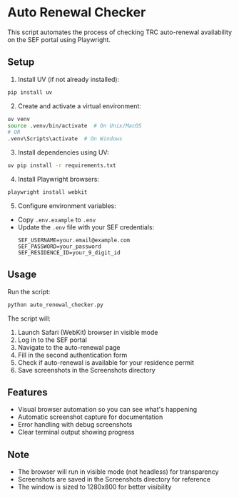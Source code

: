 # Auto Renewal Checker

This script automates the process of checking TRC auto-renewal availability on the SEF portal using Playwright.

## Setup

1. Install UV (if not already installed):
```bash
pip install uv
```

2. Create and activate a virtual environment:
```bash
uv venv
source .venv/bin/activate  # On Unix/MacOS
# OR
.venv\Scripts\activate  # On Windows
```

3. Install dependencies using UV:
```bash
uv pip install -r requirements.txt
```

4. Install Playwright browsers:
```bash
playwright install webkit
```

5. Configure environment variables:
- Copy `.env.example` to `.env`
- Update the `.env` file with your SEF credentials:
  ```
  SEF_USERNAME=your.email@example.com
  SEF_PASSWORD=your_password
  SEF_RESIDENCE_ID=your_9_digit_id
  ```

## Usage

Run the script:
```bash
python auto_renewal_checker.py
```

The script will:
1. Launch Safari (WebKit) browser in visible mode
2. Log in to the SEF portal
3. Navigate to the auto-renewal page
4. Fill in the second authentication form
5. Check if auto-renewal is available for your residence permit
6. Save screenshots in the Screenshots directory

## Features
- Visual browser automation so you can see what's happening
- Automatic screenshot capture for documentation
- Error handling with debug screenshots
- Clear terminal output showing progress

## Note
- The browser will run in visible mode (not headless) for transparency
- Screenshots are saved in the Screenshots directory for reference
- The window is sized to 1280x800 for better visibility 